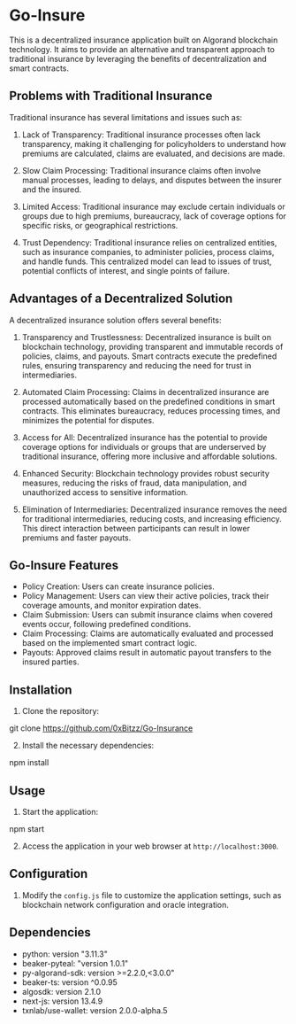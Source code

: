 # Go-Insure

This is a decentralized insurance application built on Algorand blockchain technology. It aims to provide an alternative and transparent approach to traditional insurance by leveraging the benefits of decentralization and smart contracts.

## Problems with Traditional Insurance

Traditional insurance has several limitations and issues such as:

1. Lack of Transparency: Traditional insurance processes often lack transparency, making it challenging for policyholders to understand how premiums are calculated, claims are evaluated, and decisions are made.

2. Slow Claim Processing: Traditional insurance claims often involve manual processes, leading to delays, and disputes between the insurer and the insured.

3. Limited Access: Traditional insurance may exclude certain individuals or groups due to high premiums, bureaucracy, lack of coverage options for specific risks, or geographical restrictions.

4. Trust Dependency: Traditional insurance relies on centralized entities, such as insurance companies, to administer policies, process claims, and handle funds. This centralized model can lead to issues of trust, potential conflicts of interest, and single points of failure.

## Advantages of a Decentralized Solution

A decentralized insurance solution offers several benefits:

1. Transparency and Trustlessness: Decentralized insurance is built on blockchain technology, providing transparent and immutable records of policies, claims, and payouts. Smart contracts execute the predefined rules, ensuring transparency and reducing the need for trust in intermediaries.

2. Automated Claim Processing: Claims in decentralized insurance are processed automatically based on the predefined conditions in smart contracts. This eliminates bureaucracy, reduces processing times, and minimizes the potential for disputes.

3. Access for All: Decentralized insurance has the potential to provide coverage options for individuals or groups that are underserved by traditional insurance, offering more inclusive and affordable solutions.

4. Enhanced Security: Blockchain technology provides robust security measures, reducing the risks of fraud, data manipulation, and unauthorized access to sensitive information.

5. Elimination of Intermediaries: Decentralized insurance removes the need for traditional intermediaries, reducing costs, and increasing efficiency. This direct interaction between participants can result in lower premiums and faster payouts.


## Go-Insure Features

- Policy Creation: Users can create insurance policies.
- Policy Management: Users can view their active policies, track their coverage amounts, and monitor expiration dates.
- Claim Submission: Users can submit insurance claims when covered events occur, following predefined conditions.
- Claim Processing: Claims are automatically evaluated and processed based on the implemented smart contract logic.
- Payouts: Approved claims result in automatic payout transfers to the insured parties.


## Installation

1. Clone the repository:

git clone https://github.com/0xBitzz/Go-Insurance

2. Install the necessary dependencies:

npm install


## Usage

1. Start the application:

npm start

2. Access the application in your web browser at `http://localhost:3000`.

## Configuration

1. Modify the `config.js` file to customize the application settings, such as blockchain network configuration and oracle integration.

## Dependencies

- python: version "3.11.3"
- beaker-pyteal: "version 1.0.1"
- py-algorand-sdk: version >=2.2.0,<3.0.0"
- beaker-ts: version ^0.0.95
- algosdk: version 2.1.0
- next-js: version 13.4.9
- txnlab/use-wallet: version 2.0.0-alpha.5
